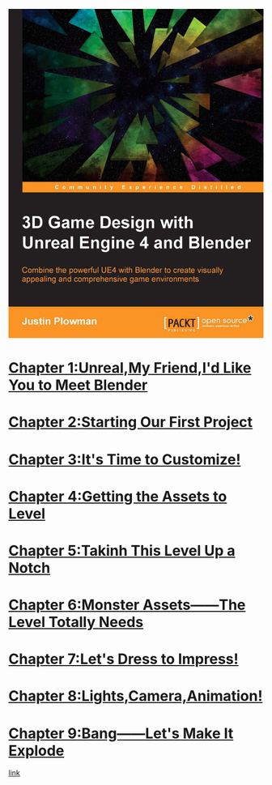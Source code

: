 ![](https://github.com/BlenderCN/blenderTutorial/blob/master/mDrivEngine/3DGameDesignwithUnrealEngine4andBlender/bg.png?raw=true)

# [Chapter 1:Unreal,My Friend,I'd Like You to Meet Blender]()

# [Chapter 2:Starting Our First Project]()

# [Chapter 3:It's Time to Customize!]()

# [Chapter 4:Getting the Assets to Level]()

# [Chapter 5:Takinh This Level Up a Notch]()

# [Chapter 6:Monster Assets——The Level Totally Needs]()

# [Chapter 7:Let's Dress to Impress!]()

# [Chapter 8:Lights,Camera,Animation!]()

# [Chapter 9:Bang——Let's Make It Explode]()


[link](http://file.allitebooks.com/20170803/3D%20Game%20Design%20with%20Unreal%20Engine%204%20and%20Blender.pdf)


